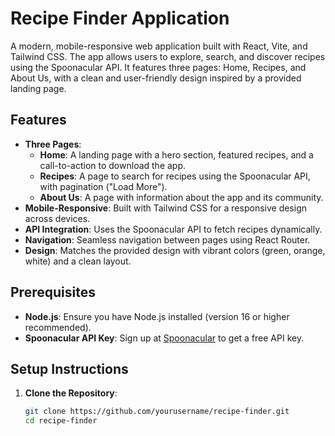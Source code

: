 # Recipe Finder Application

A modern, mobile-responsive web application built with React, Vite, and Tailwind CSS. The app allows users to explore, search, and discover recipes using the Spoonacular API. It features three pages: Home, Recipes, and About Us, with a clean and user-friendly design inspired by a provided landing page.

## Features

- **Three Pages**:
  - **Home**: A landing page with a hero section, featured recipes, and a call-to-action to download the app.
  - **Recipes**: A page to search for recipes using the Spoonacular API, with pagination ("Load More").
  - **About Us**: A page with information about the app and its community.
- **Mobile-Responsive**: Built with Tailwind CSS for a responsive design across devices.
- **API Integration**: Uses the Spoonacular API to fetch recipes dynamically.
- **Navigation**: Seamless navigation between pages using React Router.
- **Design**: Matches the provided design with vibrant colors (green, orange, white) and a clean layout.

## Prerequisites

- **Node.js**: Ensure you have Node.js installed (version 16 or higher recommended).
- **Spoonacular API Key**: Sign up at [Spoonacular](https://spoonacular.com/food-api) to get a free API key.

## Setup Instructions

1. **Clone the Repository**:
   ```bash
   git clone https://github.com/yourusername/recipe-finder.git
   cd recipe-finder